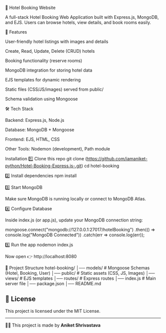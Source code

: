 🏨 Hotel Booking Website

A full-stack Hotel Booking Web Application built with Express.js, MongoDB, and EJS.
Users can browse hotels, view details, and book rooms easily.

🚀 Features

User-friendly hotel listings with images and details

Create, Read, Update, Delete (CRUD) hotels

Booking functionality (reserve rooms)

MongoDB integration for storing hotel data

EJS templates for dynamic rendering

Static files (CSS/JS/images) served from public/

Schema validation using Mongoose

🛠️ Tech Stack

Backend: Express.js, Node.js

Database: MongoDB + Mongoose

Frontend: EJS, HTML, CSS

Other Tools: Nodemon (development), Path module

Installation
1️⃣ Clone this repo
git clone (https://github.com/iamaniket-python/Hotel-Booking-Express.js-.git)
cd hotel-booking

2️⃣ Install dependencies
npm install

3️⃣ Start MongoDB

Make sure MongoDB is running locally or connect to MongoDB Atlas.

4️⃣ Configure Database

Inside index.js (or app.js), update your MongoDB connection string:

mongoose.connect("mongodb://127.0.0.1:27017/hotelBooking")
  .then(() => console.log("MongoDB Connected"))
  .catch(err => console.log(err));

5️⃣ Run the app
nodemon index.js


Now open 👉 http://localhost:8080

📂 Project Structure
hotel-booking/
│── models/           # Mongoose Schemas (Hotel, Booking, User)
│── public/           # Static assets (CSS, JS, Images)
│── views/            # EJS templates
│── routes/           # Express routes
│── index.js          # Main server file
│── package.json
│── README.md

## 📜 License
This project is licensed under the MIT License.  

---

👨‍💻 This project is made by **Aniket Shrivastava**


